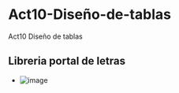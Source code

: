 # Act10-Diseño-de-tablas
Act10 Diseño de tablas
## Libreria portal de letras
- ![image](https://github.com/user-attachments/assets/d1804835-3692-49cc-9013-c73e3a397fcc)

